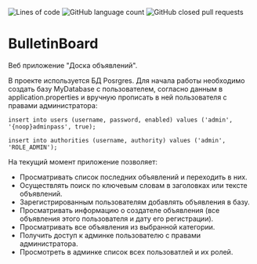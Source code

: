 ![Lines of code](https://img.shields.io/tokei/lines/github/Mi-Rage/BulletinBoard) ![GitHub language count](https://img.shields.io/github/languages/count/Mi-Rage/BulletinBoard) ![GitHub closed pull requests](https://img.shields.io/github/issues-pr-closed/Mi-Rage/BulletinBoard)
# BulletinBoard
 Веб приложение "Доска объявлений". 
 
 В проекте используется БД Posrgres. Для начала работы необходимо создать базу MyDatabase с пользователем, согласно данным в application.properties и вручную прописать в ней пользователя с правами администратора: 
 ```
 insert into users (username, password, enabled) values ('admin', '{noop}adminpass', true);
 ```
 ```
 insert into authorities (username, authority) values ('admin', 'ROLE_ADMIN');
 ```
 На текущий момент приложение позволяет:
 * Просматривать список последних объявлений и переходить в них.
 * Осуществлять поиск по ключевым словам в заголовках или тексте объявлений.
 * Зарегистрированным пользователям добавлять объявления в базу.
 * Просматривать информацию о создателе объявления (все объявления этого пользователя и дату его регистрации).
 * Просматривать все объявления из выбранной категории.
 * Получить доступ к админке пользователю с правами администратора.
 * Просмотреть в админке список всех пользоватлей и их ролей.
 
